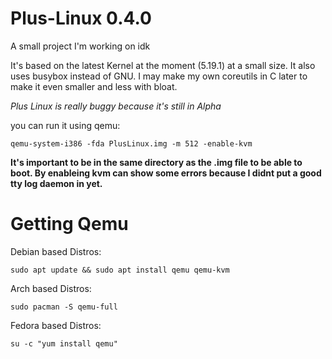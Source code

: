 # Plus-Linux 0.4.0
A small project I'm working on idk 

It's based on the latest Kernel at the moment (5.19.1) at a small size. 
It also uses busybox instead of GNU. I may make my own coreutils in C later to make it even smaller and less with bloat. 

*Plus Linux is really buggy because it's still in Alpha*

you can run it using qemu:
```
qemu-system-i386 -fda PlusLinux.img -m 512 -enable-kvm
```

**It's important to be in the same directory as the .img file to be able to boot.
By enableing kvm can show some errors because I didnt put a good tty log daemon in yet.**

# Getting Qemu

Debian based Distros:
```
sudo apt update && sudo apt install qemu qemu-kvm
```

Arch based Distros:
```
sudo pacman -S qemu-full
``` 

Fedora based Distros:
```
su -c "yum install qemu"
```
